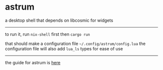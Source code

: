 # astrum
a desktop shell that depends on libcosmic for widgets

---
to run it, run `nix-shell` first then `cargo run`

that should make a configuration file `~/.config/astrum/config.lua`
the configuration file will also add `lua_ls` types for ease of use

---

the guide for astrum is [here](https://vnuxa.github.io/astrum_docs/)
